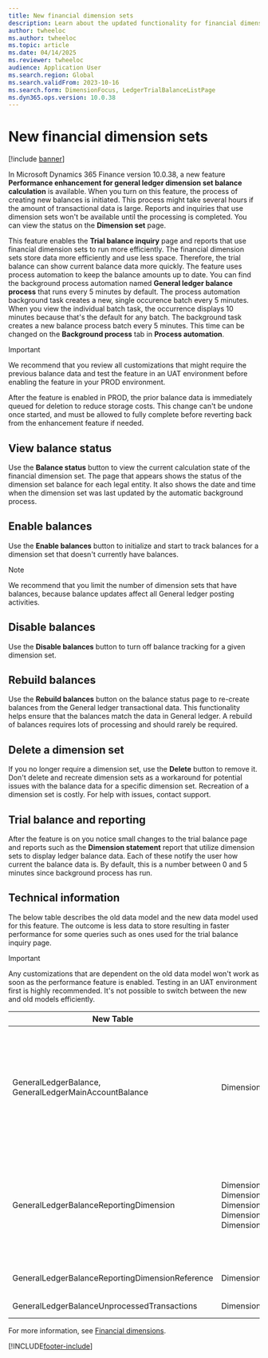 ```yaml
---
title: New financial dimension sets
description: Learn about the updated functionality for financial dimension sets, including outlines on viewing balance statuses, enable balances, and deleting dimension sets.
author: twheeloc
ms.author: twheeloc
ms.topic: article
ms.date: 04/14/2025
ms.reviewer: twheeloc
audience: Application User
ms.search.region: Global
ms.search.validFrom: 2023-10-16
ms.search.form: DimensionFocus, LedgerTrialBalanceListPage
ms.dyn365.ops.version: 10.0.38
---
```


# New financial dimension sets

[!include [banner](../includes/banner.md)]

In Microsoft Dynamics 365 Finance version 10.0.38, a new feature **Performance enhancement for general ledger dimension set balance calculation** is available. When you turn on this feature, the process of creating new balances is initiated. This process might take several hours if the amount of transactional data is large. Reports and inquiries that use dimension sets won't be available until the processing is completed. You can view the status on the **Dimension set** page.

This feature enables the **Trial balance inquiry** page and reports that use financial dimension sets to run more efficiently. The financial dimension sets store data more efficiently and use less space. Therefore, the trial balance can show current balance data more quickly. The feature uses process automation to keep the balance amounts up to date. You can find the background process automation named **General ledger balance process** that runs every 5 minutes by default. The process automation background task creates a new, single occurence batch every 5 minutes. When you view the individual batch task, the occurrence displays 10 minutes because that's the default for any batch. The background task creates a new balance process batch every 5 minutes. This time can be changed on the **Background process** tab in **Process automation**.

>[!IMPORTANT]
> We recommend that you review all customizations that might require the previous balance data and test the feature in an UAT environment before enabling the feature in your PROD environment.
>
> After the feature is enabled in PROD, the prior balance data is immediately queued for deletion to reduce storage costs. This change can't be undone once started, and must be allowed to fully complete before reverting back from the enhancement feature if needed.

## View balance status

Use the **Balance status** button to view the current calculation state of the financial dimension set. The page that appears shows the status of the dimension set balance for each legal entity. It also shows the date and time when the dimension set was last updated by the automatic background process. 

## Enable balances

Use the **Enable balances** button to initialize and start to track balances for a dimension set that doesn't currently have balances.

> [!NOTE]
> We recommend that you limit the number of dimension sets that have balances, because balance updates affect all General ledger posting activities.

## Disable balances

Use the **Disable balances** button to turn off balance tracking for a given dimension set.

## Rebuild balances

Use the **Rebuild balances** button on the balance status page to re-create balances from the General ledger transactional data. This functionality helps ensure that the balances match the data in General ledger. A rebuild of balances requires lots of processing and should rarely be required.

## Delete a dimension set

If you no longer require a dimension set, use the **Delete** button to remove it. Don't delete and recreate dimension sets as a workaround for potential issues with the balance data for a specific dimension set. Recreation of a dimension set is costly. For help with issues, contact support.

## Trial balance and reporting
After the feature is on you notice small changes to the trial balance page and reports such as the **Dimension statement** report that utilize dimension sets to display ledger balance data. Each of these notify the user how current the balance data is. By default, this is a number between 0 and 5 minutes since background process has run. 

## Technical information 
The below table describes the old data model and the new data model used for this feature. The outcome is less data to store resulting in faster performance for some queries such as ones used for the trial balance inquiry page. 

> [!IMPORTANT]
> Any customizations that are dependent on the old data model won't work as soon as the performance feature is enabled. Testing in an UAT environment first is highly recommended. It's not possible to switch between the new and old models efficiently.


| New Table | Old Table | Description |
|-----------|-----------|-------------|
| GeneralLedgerBalance, GeneralLedgerMainAccountBalance | DimensionFocusBalance | FocusDimensionHierarchy and FocusLedgerDimension are removed from the balance tables. The data is now aggregated by the original GeneralJournalAccountEntry.LedgerDimension value (no new DimensionAttributeValueCombination records created for balances any longer). <br> The GeneralLedgerMainAccountBalance stores balances at the main account level only as a performance optimization as the primary use case scenario. |
| GeneralLedgerBalanceReportingDimension | DimensionAttributeValueCombination, DimensionAttributeValueGroupCombination, DimensionAttributeValueGroup, DimensionAttributeValue, DimensionAttributeLevelValue, etc. | New tables store segment values of the dimension attribute value natural key values in hierarchical order based on the dimension set. **NOTE**: The change to no longer use the DimensionAttributeValueCombination and other Dim* tables is only in the context of dimensions set storage. These tables are still used and linked to for transaction entry and all voucher data found in the general ledger (LedgerJournalTrans, GeneralJournalAccountEntry)|
| GeneralLedgerBalanceReportingDimensionReference | DimensionFocusLedgerDimensionReference | The new table is the link between the original ledger account and reporting account structure per dimension set. |
| GeneralLedgerBalanceUnprocessedTransactions | DimensionFocusUnprocessedTransactions | Records to perform incremental update of balances no longer created per dimension set. |


For more information, see [Financial dimensions](financial-dimensions.md).

[!INCLUDE[footer-include](../../includes/footer-banner.md)]


